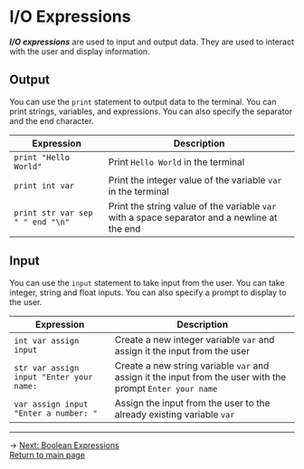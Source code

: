 # I/O Expressions
***I/O expressions*** are used to input and output data. They are used to interact with the user and display information.

## Output
You can use the `print` statement to output data to the terminal. You can print strings, variables, and expressions. You can also specify the separator and the end character.

| Expression | Description |
|---|---|
| `print "Hello World"` | Print `Hello World` in the terminal |
| `print int var` | Print the integer value of the variable `var` in the terminal |
| `print str var sep " " end "\n"` | Print the string value of the variable `var` with a space separator and a newline at the end |


## Input
You can use the `input` statement to take input from the user. You can take integer, string and float inputs. You can also specify a prompt to display to the user.

| Expression | Description |
|---|---|
| `int var assign input` | Create a new integer variable `var` and assign it the input from the user |
| `str var assign input "Enter your name: ` | Create a new string variable `var` and assign it the input from the user with the prompt `Enter your name` |
| `var assign input "Enter a number: "` | Assign the input from the user to the already existing variable `var` |

---
-> [Next: Boolean Expressions](boolean_expressions.md)\
[Return to main page](README.md)